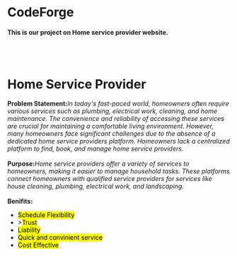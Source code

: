 # CodeForge
<h4>This is our project on Home service provider website.</h4> <br><br>
<h1>Home Service Provider</h1>
<b>Problem Statement:</b><i>In today's fast-paced world, homeowners often require various services such as plumbing, electrical work, cleaning, and home maintenance. The convenience and reliability of accessing these services are crucial for maintaining a comfortable living environment. However, many homeowners face significant challenges due to the absence of a dedicated home service providers platform.
Homeowners lack a centralized platform to find, book, and manage home service providers. </i>
<br><br>
<b>Purpose:</b><i>Home service providers offer a variety of services to homeowners, making it easier to manage household tasks. These platforms connect homeowners with qualified service providers for services like house cleaning, plumbing, electrical work, and landscaping.
</i>
<br>
<br>
<b>Benifits:</b><ul>
  <li><mark>Schedule Flexibility</mark></li>
  <li>><mark>Trust</li></mark></li>
  <li><mark>Liability</mark></li>
  <li><mark>Quick and convinient service</mark></li>
  <li><mark>Cost Effective</mark></li>
</ul>
<br>
<br>



